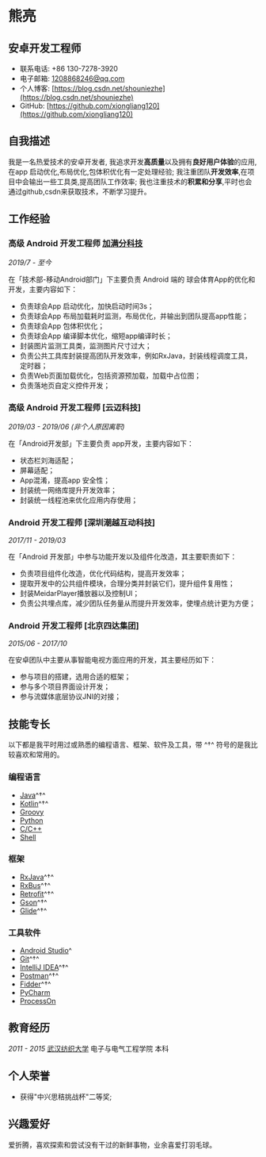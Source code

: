 # 熊亮

## 安卓开发工程师

- 联系电话: +86 130-7278-3920
- 电子邮箱: [1208868246@qq.com](1208868246@qq.com)
- 个人博客: [https://blog.csdn.net/shouniezhe](https://blog.csdn.net/shouniezhe)
- GitHub: [https://github.com/xiongliang120](https://github.com/xiongliang120)


## 自我描述

我是一名热爱技术的安卓开发者, 我追求开发**高质量**以及拥有**良好用户体验**的应用,在app 启动优化,布局优化,包体积优化有一定处理经验; 我注重团队**开发效率**,在项目中会输出一些工具类,提高团队工作效率; 我也注重技术的**积累和分享**,平时也会通过github,csdn来获取技术，不断学习提升。

## 工作经验

### **高级 Android 开发工程师** [加满分科技](https://www.qiuhui.com/)

*2019/7 - 至今*

在「技术部-移动Android部门」下主要负责 Android 端的 球会体育App的优化和开发，主要内容如下：

* 负责球会App 启动优化，加快启动时间3s；
* 负责球会App 布局加载耗时监测，布局优化，并输出到团队提高app性能；
* 负责球会App 包体积优化；
* 负责球会App 编译脚本优化，缩短app编译时长；
* 封装图片监测工具类，监测图片尺寸过大；
* 负责公共工具库封装提高团队开发效率，例如RxJava，封装线程调度工具，定时器；
* 负责Web页面加载优化，包括资源预加载，加载中占位图；
* 负责落地页自定义控件开发；

### **高级 Android 开发工程师** [云迈科技]

*2019/03 - 2019/06 (非个人原因离职)*

在「Android开发部」下主要负责 app开发，主要内容如下：

* 状态栏刘海适配；
* 屏幕适配；
* App混淆，提高app 安全性；
* 封装统一网络库提升开发效率；
* 封装统一线程池来优化应用内存使用；

### **Android 开发工程师** [深圳潮越互动科技]

*2017/11 - 2019/03*

在「Android 开发部」中参与功能开发以及组件化改造，其主要职责如下：

* 负责项目组件化改造，优化代码结构，提高开发效率；
* 提取开发中的公共组件模块，合理分类并封装它们，提升组件复用性；
* 封装MeidarPlayer播放器以及控制UI；
* 负责公共埋点库，减少团队任务量从而提升开发效率，使埋点统计更为方便；


### **Android 开发工程师** [北京四达集团]


*2015/06 - 2017/10*

在安卓团队中主要从事智能电视方面应用的开发，其主要经历如下：

* 参与项目的搭建，选用合适的框架；
* 参与多个项目界面设计开发；
* 参与流媒体底层协议JNI的对接；


## 技能专长

以下都是我平时用过或熟悉的编程语言、框架、软件及工具，带 ^†^ 符号的是我比较喜欢和常用的。

### 编程语言

- [Java](https://www.java.com)^†^
- [Kotlin](http://kotlinlang.org)^†^
- [Groovy](http://www.groovy-lang.org)
- [Python](https://www.python.org)
- [C/C++](http://www.cplusplus.com)
- [Shell](http://www.linuxshell.it)


### 框架

- [RxJava](https://github.com/ReactiveX/RxAndroid)^†^
- [RxBus](https://github.com/greenrobot/EventBus)^†^
- [Retrofit](https://github.com/square/retrofit)^†^
- [Gson](https://github.com/google/gson)^†^
- [Glide](https://github.com/bumptech/glide)^†^

### 工具软件

- [Android Studio](https://developer.android.com/studio/index.html?hl=zh-cn)^
- [Git](https://git-scm.com)^†^
- [IntelliJ IDEA](https://www.jetbrains.com/idea)^†^
- [Postman](https://www.getpostman.com)^†^
- [Fidder](https://www.telerik.com/fiddler)^†^
- [PyCharm](https://www.jetbrains.com/pycharm)
- [ProcessOn](https://www.processon.com/)


## 教育经历

*2011 - 2015* [武汉纺织大学](http://www.wtu.edu.cn/) 电子与电气工程学院 本科


## 个人荣誉

* 获得"中兴思秸挑战杯"二等奖;

## 兴趣爱好

爱折腾，喜欢探索和尝试没有干过的新鲜事物，业余喜爱打羽毛球。
